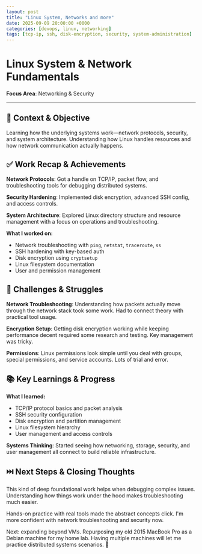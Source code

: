 ```yaml
---
layout: post
title: "Linux System, Networks and more"
date: 2025-09-09 20:00:00 +0000
categories: [devops, linux, networking]
tags: [tcp-ip, ssh, disk-encryption, security, system-administration]
---
```


# Linux System & Network Fundamentals

**Focus Area**: Networking & Security

---

## 🎯 Context & Objective

Learning how the underlying systems work—network protocols, security, and system architecture. Understanding how Linux handles resources and how network communication actually happens.

## ✅ Work Recap & Achievements

**Network Protocols**: Got a handle on TCP/IP, packet flow, and troubleshooting tools for debugging distributed systems.

**Security Hardening**: Implemented disk encryption, advanced SSH config, and access controls.

**System Architecture**: Explored Linux directory structure and resource management with a focus on operations and troubleshooting.

**What I worked on:**
- Network troubleshooting with `ping`, `netstat`, `traceroute`, `ss`
- SSH hardening with key-based auth
- Disk encryption using `cryptsetup`
- Linux filesystem documentation
- User and permission management

## 🧗 Challenges & Struggles

**Network Troubleshooting**: Understanding how packets actually move through the network stack took some work. Had to connect theory with practical tool usage.

**Encryption Setup**: Getting disk encryption working while keeping performance decent required some research and testing. Key management was tricky.

**Permissions**: Linux permissions look simple until you deal with groups, special permissions, and service accounts. Lots of trial and error.

## 📚 Key Learnings & Progress

**What I learned:**
- TCP/IP protocol basics and packet analysis
- SSH security configuration
- Disk encryption and partition management
- Linux filesystem hierarchy
- User management and access controls

**Systems Thinking**: Started seeing how networking, storage, security, and user management all connect to build reliable infrastructure.

## ⏭️ Next Steps & Closing Thoughts

This kind of deep foundational work helps when debugging complex issues. Understanding how things work under the hood makes troubleshooting much easier.

Hands-on practice with real tools made the abstract concepts click. I'm more confident with network troubleshooting and security now.

Next: expanding beyond VMs. Repurposing my old 2015 MacBook Pro as a Debian machine for my home lab. Having multiple machines will let me practice distributed systems scenarios. 🧪